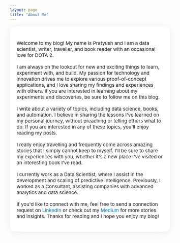 ```yaml
---
layout: page
title: "About Me"
---
```

<link rel="icon" type="image/svg+xml" href="{{ '/assets/logo.svg' | relative_url }}">

<style>
.site-container {
  max-width: 750px;
  margin: 0 auto;
  padding: 2em 1.5em 1.5em 1.5em;
  background: #fff;
  border-radius: 16px;
  box-shadow: 0 4px 24px rgba(0,0,0,0.07);
}
.site-container h2 {
  color: #0077B5;
  font-weight: 700;
  margin-top: 1.5em;
}
.site-container p {
  font-size: 1.08em;
  margin-bottom: 1.2em;
}
.site-container a {
  color: #0077B5;
  text-decoration: none;
}
.site-container a:hover {
  text-decoration: underline;
}
</style>

<div class="site-container">
<p>Welcome to my blog! My name is Pratyush and I am a data scientist, writer, traveller, and book reader with an occasional love for DOTA 2.</p>
<p>I am always on the lookout for new and exciting things to learn, experiment with, and build. My passion for technology and innovation drives me to explore various proof-of-concept applications, and I love sharing my findings and experiences with others. If you are interested in learning about my experiments and discoveries, be sure to follow me on this blog.</p>
<p>I write about a variety of topics, including data science, books, and automation. I believe in sharing the lessons I've learned on my personal journey, without preaching or telling others what to do. If you are interested in any of these topics, you'll enjoy reading my posts.</p>
<p>I really enjoy travelling and frequently come across amazing stories that I simply cannot keep to myself. I'll be sure to share my experiences with you, whether it's a new place I've visited or an interesting book I've read.</p>
<p>I currently work as a Data Scientist, where I assist in the development and scaling of predictive intelligence. Previously, I worked as a Consultant, assisting companies with advanced analytics and data science.</p>
<p>If you'd like to connect with me, feel free to send a connection request on <a href="https://www.linkedin.com/in/kharepratyush/" target="_blank">LinkedIn</a> or check out my <a href="https://kharepratyush.medium.com/" target="_blank">Medium</a> for more stories and insights. Thanks for reading and I hope you enjoy my blog!</p>

</div>

